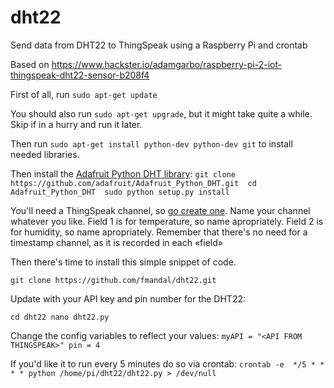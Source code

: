 # dht22
Send data from DHT22 to ThingSpeak using a Raspberry Pi and crontab

Based on https://www.hackster.io/adamgarbo/raspberry-pi-2-iot-thingspeak-dht22-sensor-b208f4

First of all, run
`sudo apt-get update`

You should also run `sudo apt-get upgrade`, but it might take quite a while. Skip if in a hurry and run it later.

Then run
`sudo apt-get install python-dev python-dev git`
to install needed libraries.

Then install the [Adafruit Python DHT library](https://github.com/adafruit/Adafruit_Python_DHT):
`git clone https://github.com/adafruit/Adafruit_Python_DHT.git 
cd Adafruit_Python_DHT 
sudo python setup.py install`

You'll need a ThingSpeak channel, so [go create one](http://thingspeak.com).
Name your channel whatever you like.
Field 1 is for temperature, so name apropriately.
Field 2 is for humidity, so name apropriately.
Remember that there's no need for a timestamp channel, as it is recorded in each «field»

Then there's time to install this simple snippet of code.

`git clone https://github.com/fmandal/dht22.git`

Update with your API key and pin number for the DHT22:

`cd dht22
nano dht22.py`

Change the config variables to reflect your values:
`myAPI = "<API FROM THINGSPEAK>"
pin = 4`

If you'd like it to run every 5 minutes do so via crontab:
`crontab -e 
*/5 * * * * python /home/pi/dht22/dht22.py > /dev/null`
